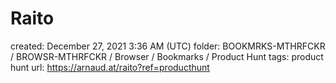 # Raito

created: December 27, 2021 3:36 AM (UTC)
folder: BOOKMRKS-MTHRFCKR / BROWSR-MTHRFCKR / Browser / Bookmarks / Product Hunt
tags: product hunt
url: https://arnaud.at/raito?ref=producthunt
